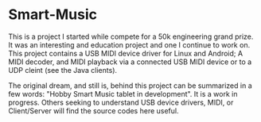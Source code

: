 Smart-Music
===========

This is a project I started while compete for a 50k engineering grand prize. It was an interesting and education project and one I continue to work on. This project contains a USB MIDI device driver for Linux and Android;  A MIDI decoder, and MIDI playback via a connected USB MIDI device or to a UDP cleint (see the Java clients).

The original dream, and still is, behind this project can be summarized in a few words: "Hobby Smart Music tablet in development". It is a work in progress. Others seeking to understand USB device drivers, MIDI, or Client/Server will find the source codes here useful.

